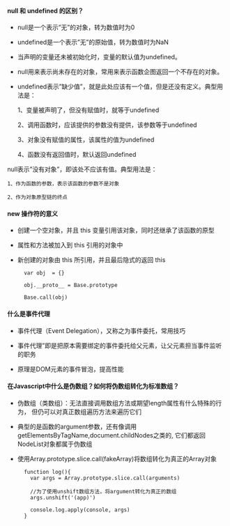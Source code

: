 
#### null 和 undefined 的区别？

- null是一个表示”无”的对象，转为数值时为0

- undefined是一个表示”无”的原始值，转为数值时为NaN

- 当声明的变量还未被初始化时，变量的默认值为undefined。

- null用来表示尚未存在的对象，常用来表示函数企图返回一个不存在的对象。

- undefined表示”缺少值”，就是此处应该有一个值，但是还没有定义。典型用法是：

    1、变量被声明了，但没有赋值时，就等于undefined
    
    2、调用函数时，应该提供的参数没有提供，该参数等于undefined
    
    3、对象没有赋值的属性，该属性的值为undefined
    
    4、函数没有返回值时，默认返回undefined

null表示”没有对象”，即该处不应该有值。典型用法是：

    1、作为函数的参数，表示该函数的参数不是对象

    2、作为对象原型链的终点
    
#### new 操作符的意义

- 创建一个空对象，并且 this 变量引用该对象，同时还继承了该函数的原型

- 属性和方法被加入到 this 引用的对象中

- 新创建的对象由 this 所引用，并且最后隐式的返回 this 

        var obj  = {}
        
        obj.__proto__ = Base.prototype
        
        Base.call(obj)

#### 什么是事件代理

- 事件代理（Event Delegation），又称之为事件委托，常用技巧

- 事件代理”即是把原本需要绑定的事件委托给父元素，让父元素担当事件监听的职务

- 原理是DOM元素的事件冒泡，提高性能


#### 在Javascript中什么是伪数组？如何将伪数组转化为标准数组？

- 伪数组（类数组）：无法直接调用数组方法或期望length属性有什么特殊的行为，
  但仍可以对真正数组遍历方法来遍历它们
  
- 典型的是函数的argument参数，还有像调用getElementsByTagName,document.childNodes之类的,
  它们都返回NodeList对象都属于伪数组
  
- 使用Array.prototype.slice.call(fakeArray)将数组转化为真正的Array对象

        function log(){
          var args = Array.prototype.slice.call(arguments)
          
          //为了使用unshift数组方法，将argument转化为真正的数组
          args.unshift('(app)')
     
          console.log.apply(console, args)
        }